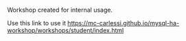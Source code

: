 Workshop created for internal usage.

Use this link to use it https://mc-carlessi.github.io/mysql-ha-workshop/workshops/student/index.html
